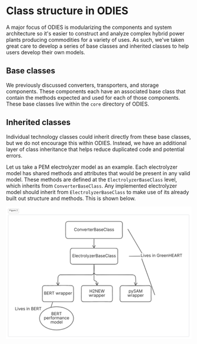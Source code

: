 # Class structure in ODIES

A major focus of ODIES is modularizing the components and system architecture so it's easier to construct and analyze complex hybrid power plants producing commodities for a variety of uses.
As such, we've taken great care to develop a series of base classes and inherited classes to help users develop their own models.

## Base classes

We previously discussed converters, transporters, and storage components.
These components each have an associated base class that contain the methods expected and used for each of those components.
These base classes live within the `core` directory of ODIES.

## Inherited classes

Individual technology classes could inherit directly from these base classes, but we do not encourage this within ODIES.
Instead, we have an additional layer of class inheritance that helps reduce duplicated code and potential errors.

Let us take a PEM electrolyzer model as an example.
Each electrolyzer model has shared methods and attributes that would be present in any valid model.
These methods are defined at the `ElectrolyzerBaseClass` level, which inherits from `ConverterBaseClass`.
Any implemented electrolyzer model should inherit from `ElectrolyzerBaseClass` to make use of its already built out structure and methods.
This is shown below.

![Class structure](fig_of_class_structure.png)
